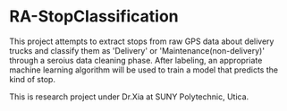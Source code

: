 # RA-StopClassification

This project attempts to extract stops from raw GPS data about delivery trucks and classify them as 'Delivery' or 
'Maintenance(non-delivery)' through a seroius data cleaning phase. After labeling, an appropriate machine learning algorithm 
will be used to train a model that predicts the kind of stop.

This is research project under Dr.Xia at SUNY Polytechnic, Utica.

